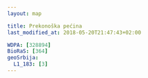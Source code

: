 ```yaml
---
layout: map

title: Prekonoška pećina
last_modified_at: 2018-05-20T21:47:43+02:00

WDPA: [328894]
BioRaS: [364]
geoSrbija:
  L1_183: [3]
---
```

